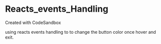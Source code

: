 # Reacts_events_Handling

Created with CodeSandbox

using reacts events handling to to change the button color once hover and exit.
